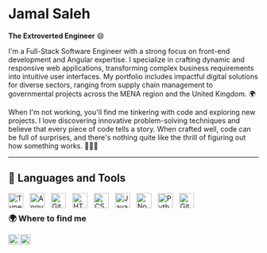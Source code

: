 # Jamal Saleh  
**The Extroverted Engineer** 😄

I'm a Full-Stack Software Engineer with a strong focus on front-end development and Angular expertise. I specialize in crafting dynamic and responsive web applications, transforming complex business requirements into intuitive user interfaces. My portfolio includes impactful digital solutions for diverse sectors, ranging from supply chain management to governmental projects across the MENA region and the United Kingdom. 🌍

When I'm not working, you'll find me tinkering with code and exploring new projects. I love discovering innovative problem-solving techniques and believe that every piece of code tells a story. When crafted well, code can be full of surprises, and there's nothing quite like the thrill of figuring out how something works. 🧑‍💻✨

---

## 🧰 Languages and Tools

<img align="left" alt="TypeScript" width="30px" style="padding-right:10px;" src="https://cdn.jsdelivr.net/gh/devicons/devicon/icons/typescript/typescript-plain.svg" />
<img align="left" alt="Angular" width="30px" style="padding-right:10px;" src="https://cdn.jsdelivr.net/gh/devicons/devicon/icons/angularjs/angularjs-plain.svg" />
<img align="left" alt="Git" width="30px" style="padding-right:10px;" src="https://cdn.jsdelivr.net/gh/devicons/devicon/icons/git/git-original.svg" />
<img align="left" alt="HTML" width="30px" style="padding-right:10px;" src="https://cdn.jsdelivr.net/gh/devicons/devicon/icons/html5/html5-plain.svg" />
<img align="left" alt="CSS" width="30px" style="padding-right:10px;" src="https://cdn.jsdelivr.net/gh/devicons/devicon/icons/css3/css3-plain.svg" />
<img align="left" alt="JavaScript" width="30px" style="padding-right:10px;" src="https://cdn.jsdelivr.net/gh/devicons/devicon/icons/javascript/javascript-plain.svg" />
<img align="left" alt="NodeJS" width="30px" style="padding-right:10px;" src="https://cdn.jsdelivr.net/gh/devicons/devicon/icons/nodejs/nodejs-original.svg" />
<img align="left" alt="Python" width="30px" style="padding-right:10px;" src="https://cdn.jsdelivr.net/gh/devicons/devicon/icons/python/python-plain.svg" />
<img align="left" alt="GitHub" width="30px" style="padding-right:10px;" src="https://cdn.jsdelivr.net/gh/devicons/devicon/icons/github/github-original.svg" />
<br />

### 🌍 Where to find me
[<img align="left" alt="Jamal Saleh | Linkdin" width="21px" src="https://firebasestorage.googleapis.com/v0/b/github--images.appspot.com/o/Github%20images%2Flinkedin.svg?alt=media&token=0e662ab8-db11-475a-9c43-18d89bcdfde0" />][linkedin]
[<img align="left" alt="Jamal Saleh | Gmail" width="21px" src="https://upload.wikimedia.org/wikipedia/commons/7/7e/Gmail_icon_%282020%29.svg" />][gmail]
<br />

<br />

[linkedin]: https://www.linkedin.com/in/softwaredeveloper-jamal-saleh/
[gmail]: mailto:jamal.ngu@gmail.com
